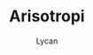 ---
author: Lycan
created_at: '2012-09-25T15:54:58Z'
id: Arisotropi
links:
  category:
  - Planesisk astrotropi
  - Work in progress
title: Arisotropi
---